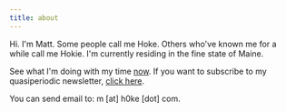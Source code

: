 ```yaml
---
title: about
---
```

Hi. I'm Matt. Some people call me Hoke. Others who've known me for a while call me Hokie. I'm currently residing in the fine state of Maine.

See what I'm doing with my time [now](../now). If you want to subscribe to my quasiperiodic newsletter, [click here](https://tinyletter.com/h0ke).

You can send email to: m [at] h0ke [dot] com.
